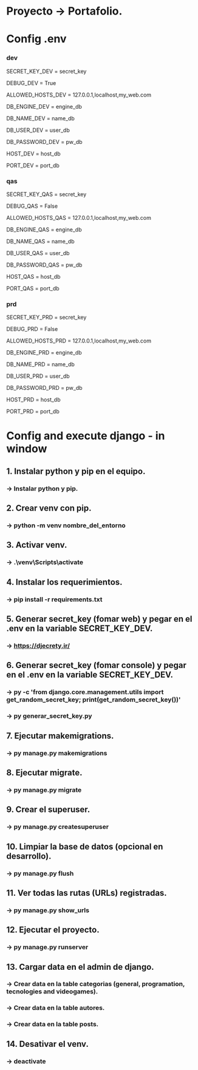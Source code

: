 
# Proyecto -> Portafolio.
# Config .env
### dev
SECRET_KEY_DEV = secret_key

DEBUG_DEV = True

ALLOWED_HOSTS_DEV = 127.0.0.1,localhost,my_web.com

DB_ENGINE_DEV = engine_db

DB_NAME_DEV = name_db

DB_USER_DEV = user_db

DB_PASSWORD_DEV = pw_db

HOST_DEV = host_db

PORT_DEV = port_db

### qas
SECRET_KEY_QAS = secret_key

DEBUG_QAS = False

ALLOWED_HOSTS_QAS = 127.0.0.1,localhost,my_web.com

DB_ENGINE_QAS = engine_db

DB_NAME_QAS = name_db

DB_USER_QAS = user_db

DB_PASSWORD_QAS = pw_db

HOST_QAS = host_db

PORT_QAS = port_db

### prd
SECRET_KEY_PRD = secret_key

DEBUG_PRD = False

ALLOWED_HOSTS_PRD = 127.0.0.1,localhost,my_web.com

DB_ENGINE_PRD = engine_db

DB_NAME_PRD = name_db

DB_USER_PRD = user_db

DB_PASSWORD_PRD = pw_db

HOST_PRD = host_db

PORT_PRD = port_db
# Config  and execute django - in window
## 1. Instalar python y pip en el equipo.
### -> Instalar python y pip.
## 2. Crear venv con pip.
### -> python -m venv nombre_del_entorno
## 3. Activar venv.
### -> .\venv\Scripts\activate
## 4. Instalar los requerimientos.
### -> pip install -r requirements.txt
## 5. Generar secret_key (fomar web) y pegar en el .env en la variable SECRET_KEY_DEV.
### -> https://djecrety.ir/
## 6. Generar secret_key (fomar console) y pegar en el .env en la variable SECRET_KEY_DEV.
### -> py -c 'from django.core.management.utils import get_random_secret_key; print(get_random_secret_key())'
### -> py generar_secret_key.py
## 7. Ejecutar makemigrations.
### -> py manage.py makemigrations
## 8. Ejecutar migrate.
### -> py manage.py migrate
## 9. Crear el superuser.
### -> py manage.py createsuperuser
## 10. Limpiar la base de datos (opcional en desarrollo).
### -> py manage.py flush
## 11. Ver todas las rutas (URLs) registradas.
### -> py manage.py show_urls
## 12. Ejecutar el proyecto.
### -> py manage.py runserver
## 13. Cargar data en el admin de django.
### -> Crear data en la table categorias (general, programation, tecnologies and videogames).
### -> Crear data en la table autores.
### -> Crear data en la table posts.
## 14. Desativar el venv.
### -> deactivate